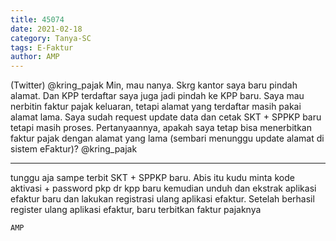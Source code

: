 ```yaml
---
title: 45074
date: 2021-02-18
category: Tanya-SC
tags: E-Faktur
author: AMP
---
```


(Twitter) @kring_pajak Min, mau nanya. Skrg kantor saya baru pindah alamat. Dan KPP terdaftar saya juga jadi pindah ke KPP baru. Saya mau nerbitin faktur pajak keluaran, tetapi alamat yang terdaftar masih pakai alamat lama. Saya sudah request update data dan cetak SKT + SPPKP baru tetapi masih proses. Pertanyaannya, apakah saya tetap bisa menerbitkan faktur pajak dengan alamat yang lama (sembari menunggu update alamat di sistem eFaktur)? @kring_pajak

---

tunggu aja sampe terbit SKT + SPPKP baru. Abis itu kudu minta kode aktivasi + password pkp dr kpp baru kemudian unduh dan ekstrak aplikasi efaktur baru dan lakukan registrasi ulang aplikasi efaktur. Setelah berhasil register ulang aplikasi efaktur, baru terbitkan faktur pajaknya

`AMP`
